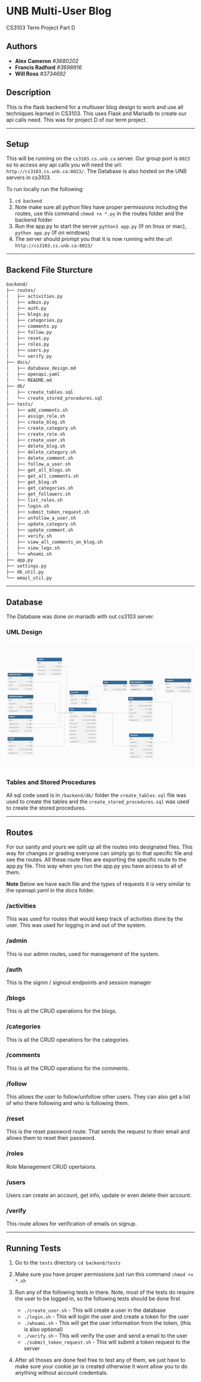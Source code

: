 # UNB Multi-User Blog
CS3103 Term Project Part D

## Authors
- **Alex Cameron** *#3680202*
- **Francis Radford** *#3698916*
- **Will Ross** *#3734692*

## Description
This is the flask backend for a multiuser blog design to work and use all techniques learned in CS3103. This uses Flask and Mariadb to create our api calls need. This was for project D of our term project.

---

## Setup
This will be running on the `cs3103.cs.unb.ca` server. Our group port is `8023` so to access any api calls you will need the url: `http://cs3103.cs.unb.ca:8023/`. The Database is also hosted on the UNB servers in cs3103.

To run locally run the following:
1) `cd backend`
2) Note make sure all python files have proper permissions including the routes, use this command `chmod +x *.py` in the routes folder and the backend folder
3) Run the app.py to start the server `python3 app.py` (If on linux or mac), `python app.py` (If on windows)
4) The server should prompt you that it is now running wiht the url `http://cs3103.cs.unb.ca:8023/`

---

## Backend File Sturcture 
```
backend/
├── routes/
│   ├── activities.py
│   ├── admin.py
│   ├── auth.py
│   ├── blogs.py
│   ├── categories.py
│   ├── comments.py
│   ├── follow.py
│   ├── reset.py
│   ├── roles.py
│   ├── users.py
│   └── verify.py
├── docs/
│   ├── database_design.md
│   ├── openapi.yaml
│   └── README.md
├── db/
│   ├── create_tables.sql
│   └── create_stored_procedures.sql
├── tests/
│   ├── add_comments.sh
│   ├── assign_role.sh
│   ├── create_blog.sh
│   ├── create_category.sh
│   ├── create_role.sh
│   ├── create_user.sh
│   ├── delete_blog.sh
│   ├── delete_category.sh
│   ├── delete_comment.sh
│   ├── follow_a_user.sh
│   ├── get_all_blogs.sh
│   ├── get_all_comments.sh
│   ├── get_blog.sh
│   ├── get_categories.sh
│   ├── get_followers.sh
│   ├── list_roles.sh
│   ├── login.sh
│   ├── submit_token_request.sh
│   ├── unfollow_a_user.sh
│   ├── update_category.sh
│   ├── update_comment.sh
│   ├── verify.sh
│   ├── view_all_comments_on_blog.sh
│   ├── view_logs.sh
│   └── whoami.sh
├── app.py
├── settings.py
├── db_util.py
└── email_util.py

```

---

## Database
The Database was done on mariadb with out cs3103 server.

### UML Design 
![UMLDiagram](UML.png)


### Tables and Stored Procedures
All sql code used is in `/backend/db/` folder the `create_tables.sql` file was used to create the tables and the `create_stored_procedures.sql` was used to create the stored procedures.

---


## Routes
For our sanity and yours we split up all the routes into designated files. This way for changes or grading everyone can simply go to that specific file and see the routes. All these route files are exporting the specific route to the app.py file. This way when you run the app.py you have access to all of them.

**Note** Below we have each file and the types of requests it is very similar to the openapi.yaml in the docs folder.

### /activities
This was used for routes that would keep track of activities done by the user. This was used for logging in and out of the system.

### /admin
This is our admin routes, used for management of the system.

### /auth
This is the signin / signout endpoints and session manager

### /blogs
This is all the CRUD operations for the blogs.


### /categories
This is all the CRUD operations for the categories.

### /comments
This is all the CRUD operations for the comments.


### /follow
This allows the user to follow/unfollow other users. They can also get a list of who there following and who is following them.


### /reset
This is the reset password route. That sends the request to their email and allows them to reset their password.

### /roles
Role Management CRUD opertaions.

### /users
Users can create an account, get info, update or even delete their account.

### /verify
This route allows for verification of emails on signup.

---



## Running Tests

1) Go to the `tests` directory `cd backend/tests`
2) Make sure you have proper permissions just run this command `chmod +x *.sh`
3) Run any of the following tests in there. Note, most of the tests do require the user to be logged in, so the following tests should be done first 

    - `./create_user.sh` - This will create a user in the database
    - `./login.sh` - This will login the user and create a token for the user
    - `./whoami.sh` - This will get the user information from the token, (this is also optional) 
    - `./verify.sh` - This will verify the user and send a email to the user
    - `./submit_token_request.sh` - This will submit a token request to the server

4) After all thoses are done feel free to test any of them, we just have to make sure your cookie jar is created otherwise it wont allow you to do anything without account credentials.








